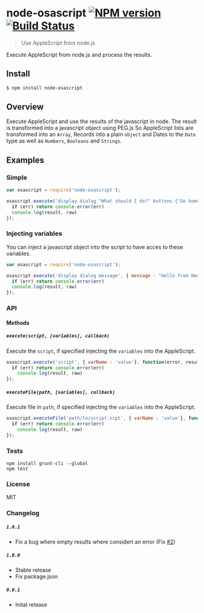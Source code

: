 # node-osascript [![NPM version](https://badge.fury.io/js/node-osascript.svg)](http://badge.fury.io/js/node-osascript) [![Build Status](https://travis-ci.org/FWeinb/node-osascript.svg?branch=master)](https://travis-ci.org/FWeinb/node-osascript)

> Use AppleScript from node.js

Execute AppleScript from node.js and process the results.

## Install

```sh
$ npm install node-osascript
```

## Overview

Execute AppleScript and use the results of the javascript in node.
The result is transformed into a javascript object using PEG.js
So AppleScript lists are transformed into an `Array`, Records into a plain `object` and
Dates to the `Date` type as well as `Numbers`, `Booleans` and `Strings`.

## Examples

### Simple

```js
var osascript = require('node-osascript');

osascript.execute('display dialog "What should I do?" buttons {"Go home", "Work", "Nothing"}\nset DlogResult to result\n return result', function(err, result, raw){
  if (err) return console.error(err)
  console.log(result, raw)
});
```

### Injecting variables

You can inject a javascript object into the script to have acces to these variables.

```js
var osascript = require('node-osascript');

osascript.execute('display dialog message', { message : "Hello from Node.JS" },function(err, result, raw){
  if (err) return console.error(err)
  console.log(result, raw)
});
```

### API

#### Methods

##### `execute(script, [variables], callback)`

Execute the `script`, if specified injecting the `variables` into the AppleScript.

```js
osascript.execute('script', { varName : 'value'}, function(error, result, raw){
  if (err) return console.error(err)
    console.log(result, raw)
});
```

##### `executeFile(path, [variables], callback)`

Execute file in `path`, if specified injecting the `variables` into the AppleScript.

```js
osascript.executeFile('path/to/script.scpt', { varName : 'value'}, function(error, result, raw){
  if (err) return console.error(err)
    console.log(result, raw)
});
```

### Tests

```
npm install grunt-cli --global
npm test
```

### License

MIT

### Changelog

##### `1.0.1`
 * Fix a bug where empty results where considert an error (Fix [#2](https://github.com/FWeinb/node-osascript/issues/2))

##### `1.0.0`
 * Stable release 
 * Fix package.json

##### `0.0.1` 
 * Inital release 
